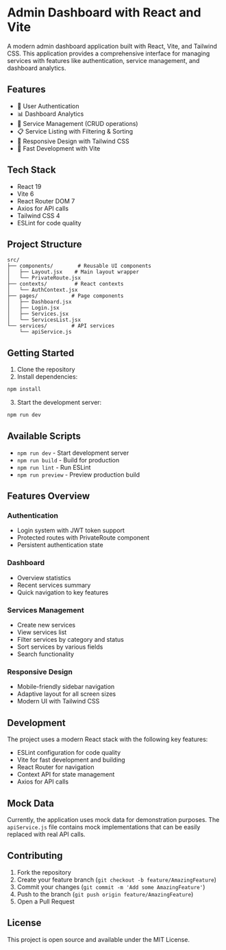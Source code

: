# Admin Dashboard with React and Vite

A modern admin dashboard application built with React, Vite, and Tailwind CSS. This application provides a comprehensive interface for managing services with features like authentication, service management, and dashboard analytics.

## Features

- 🔐 User Authentication
- 📊 Dashboard Analytics
- 📝 Service Management (CRUD operations)
- 📋 Service Listing with Filtering & Sorting
- 🎨 Responsive Design with Tailwind CSS
- 🚀 Fast Development with Vite

## Tech Stack

- React 19
- Vite 6
- React Router DOM 7
- Axios for API calls
- Tailwind CSS 4
- ESLint for code quality

## Project Structure

```
src/
├── components/        # Reusable UI components
│   ├── Layout.jsx    # Main layout wrapper
│   └── PrivateRoute.jsx
├── contexts/         # React contexts
│   └── AuthContext.jsx
├── pages/           # Page components
│   ├── Dashboard.jsx
│   ├── Login.jsx
│   ├── Services.jsx
│   └── ServicesList.jsx
└── services/        # API services
    └── apiService.js
```

## Getting Started

1. Clone the repository
2. Install dependencies:
```bash
npm install
```

3. Start the development server:
```bash
npm run dev
```

## Available Scripts

- `npm run dev` - Start development server
- `npm run build` - Build for production
- `npm run lint` - Run ESLint
- `npm run preview` - Preview production build

## Features Overview

### Authentication
- Login system with JWT token support
- Protected routes with PrivateRoute component
- Persistent authentication state

### Dashboard
- Overview statistics
- Recent services summary
- Quick navigation to key features

### Services Management
- Create new services
- View services list
- Filter services by category and status
- Sort services by various fields
- Search functionality

### Responsive Design
- Mobile-friendly sidebar navigation
- Adaptive layout for all screen sizes
- Modern UI with Tailwind CSS

## Development

The project uses a modern React stack with the following key features:

- ESLint configuration for code quality
- Vite for fast development and building
- React Router for navigation
- Context API for state management
- Axios for API calls

## Mock Data

Currently, the application uses mock data for demonstration purposes. The `apiService.js` file contains mock implementations that can be easily replaced with real API calls.

## Contributing

1. Fork the repository
2. Create your feature branch (`git checkout -b feature/AmazingFeature`)
3. Commit your changes (`git commit -m 'Add some AmazingFeature'`)
4. Push to the branch (`git push origin feature/AmazingFeature`)
5. Open a Pull Request

## License

This project is open source and available under the MIT License.
